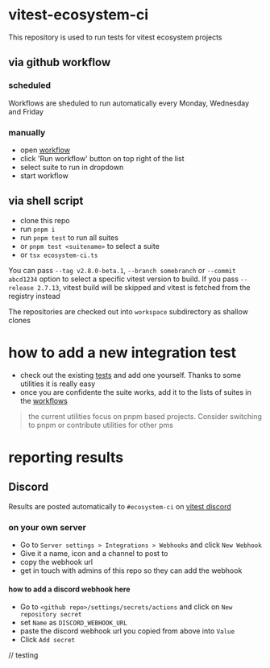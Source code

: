 # vitest-ecosystem-ci

This repository is used to run tests for vitest ecosystem projects

## via github workflow

### scheduled

Workflows are sheduled to run automatically every Monday, Wednesday and Friday

### manually

- open [workflow](../../actions/workflows/ecosystem-ci-selected.yml)
- click 'Run workflow' button on top right of the list
- select suite to run in dropdown
- start workflow

## via shell script

- clone this repo
- run `pnpm i`
- run `pnpm test` to run all suites
- or `pnpm test <suitename>` to select a suite
- or `tsx ecosystem-ci.ts`

You can pass `--tag v2.8.0-beta.1`, `--branch somebranch` or `--commit abcd1234` option to select a specific vitest version to build.
If you pass `--release 2.7.13`, vitest build will be skipped and vitest is fetched from the registry instead

The repositories are checked out into `workspace` subdirectory as shallow clones

# how to add a new integration test

- check out the existing [tests](./tests) and add one yourself. Thanks to some utilities it is really easy
- once you are confidente the suite works, add it to the lists of suites in the [workflows](../../actions/)

> the current utilities focus on pnpm based projects. Consider switching to pnpm or contribute utilities for other pms

# reporting results

## Discord

Results are posted automatically to `#ecosystem-ci` on [vitest discord](https://chat.vitest.dev/)

### on your own server

- Go to `Server settings > Integrations > Webhooks` and click `New Webhook`
- Give it a name, icon and a channel to post to
- copy the webhook url
- get in touch with admins of this repo so they can add the webhook

#### how to add a discord webhook here

- Go to `<github repo>/settings/secrets/actions` and click on `New repository secret`
- set `Name` as `DISCORD_WEBHOOK_URL`
- paste the discord webhook url you copied from above into `Value`
- Click `Add secret`

// testing
